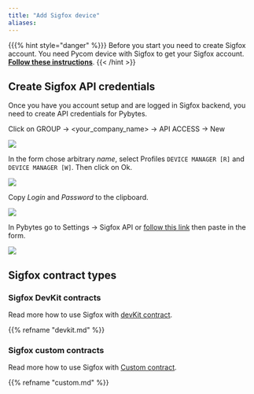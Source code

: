 ```yaml
---
title: "Add Sigfox device"
aliases:
---
```

{{{% hint style="danger" %}}}
Before you start you need to create Sigfox account. You need Pycom device with Sigfox to get your Sigfox account. [**Follow these instructions**](/../../gettingstarted/registration/sigfox).
{{< /hint >}}

## Create Sigfox API credentials

Once you have you account setup and are logged in Sigfox backend, you need to create API credentials for Pybytes.

Click on GROUP → &lt;your\_company\_name&gt; → API ACCESS → New

![](//gitbook/assets/apiaccess%20%281%29.png)

In the form chose arbitrary _name_, select Profiles `DEVICE MANAGER [R]` and `DEVICE MANAGER [W]`. Then click on Ok.

![](//gitbook/assets/apiaccessscope.png)

Copy _Login_ and _Password_ to the clipboard.

![](//gitbook/assets/apiaccesskeys.png)

In Pybytes go to Settings → Sigfox API or [follow this link](https://pybytes.pycom.io/settings/sigfox-credentials) then paste in the form.

![](//gitbook/assets/pybytessigfoxcredentials.png)

## Sigfox contract types

### Sigfox DevKit contracts

Read more how to use Sigfox with [devKit contract](devkit).

{{% refname "devkit.md" %}}

### Sigfox custom contracts

Read more how to use Sigfox with [Custom contract](devkit).

{{% refname "custom.md" %}}

